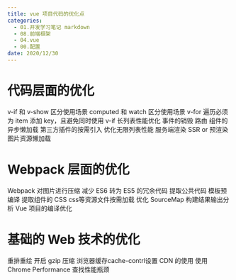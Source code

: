 ```yaml
---
title: vue 项目代码的优化点
categories:
  - 01.开发学习笔记 markdown
  - 08.前端框架
  - 04.vue
  - 00.配置
date: 2020/12/30
---
```


# 代码层面的优化
v-if 和 v-show 区分使用场景
computed 和 watch 区分使用场景
v-for 遍历必须为 item 添加 key，且避免同时使用 v-if
长列表性能优化
事件的销毁
路由 组件的异步懒加载
第三方插件的按需引入
优化无限列表性能
服务端渲染 SSR or 预渲染
图片资源懒加载


# Webpack 层面的优化
Webpack 对图片进行压缩
减少 ES6 转为 ES5 的冗余代码
提取公共代码
模板预编译
提取组件的 CSS
css等资源文件按需加载
优化 SourceMap
构建结果输出分析
Vue 项目的编译优化

# 基础的 Web 技术的优化
重排重绘
开启 gzip 压缩
浏览器缓存cache-contrl设置
CDN 的使用
使用 Chrome Performance 查找性能瓶颈




